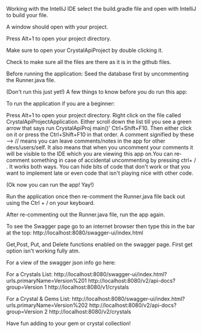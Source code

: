 Working with the IntelliJ IDE select the build.gradle file and open with IntelliJ to 
build your file.

A window should open with your project.

Press Alt+1 to open your project directory. 

Make sure to open your CrystalApiProject by double clicking it.

Check to make sure all the files are there as it is in the github files.

Before running the application:
Seed the database first by uncommenting the Runner.java file.

(Don't run this just yet!)
A few things to know before you do run this app:

To run the application if you are a beginner:

Press Alt+1 to open your project directory. 
Right click on the file called CrystalApiProjectApplication.
Either scroll down the list till you see a green arrow that says 
run CrystalApiProj main()' Ctrl+Shift+F10. Then either click on it
or press the Ctrl+Shift+F10 in that order.
A comment signified by these --> // means you can leave comments/notes in the app
for other devs/users/self. It also means that when you uncomment your comments it will
be visible to the IDE which you are viewing this app on.You can re-comment something in
case of accidental uncommenting by pressing ctrl+ / . It works both ways.
You can hide bits of code that don't work or that you want to implement late or
even code that isn't playing nice with other code.

(Ok now you can run the app! Yay!)

Run the application once then re-comment the Runner.java file back out
using the Ctrl + / on your keyboard.  

After re-commenting out the Runner.java file, run the app again.

To see the Swagger page go to an internet browser then type this in the bar at the top:
http://localhost:8080/swagger-ui/index.html

Get,Post, Put, and Delete functions enabled on the swagger page.
First get option isn't working fully atm.

For a view of the swagger json info go here:

For a Crystals List:
http://localhost:8080/swagger-ui/index.html?urls.primaryName=Version%201
http://localhost:8080/v2/api-docs?group=Version 1
http://localhost:8080/v1/crystals

For a Crystal & Gems List:
http://localhost:8080/swagger-ui/index.html?urls.primaryName=Version%202
http://localhost:8080/v2/api-docs?group=Version 2
http://localhost:8080/v2/crystals

Have fun adding to your gem or crystal collection!

